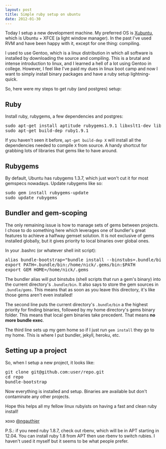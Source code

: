 ```yaml
---
layout: post
title: Simple ruby setup on ubuntu
date: 2012-01-30
---
```


Today I setup a new development machine. My preferred OS is [Xubuntu](http://xubuntu.com), which is Ubuntu + XFCE (a light window manager). In the past I've used RVM and have been happy with it, except for one thing: compiling.

I used to use Gentoo, which is a linux distribution in which all software is installed by downloading the source and compiling. This is a brutal and intense introduction to linux, and I learned a hell of a lot using Gentoo in college. However, I feel like I've paid my dues in linux boot camp and now I want to simply install binary packages and have a ruby setup lightning-quick.

So, here were my steps to get ruby (and postgres) setup:

## Ruby

Install ruby, rubygems, a few dependencies and postgres:

<pre class='prettyprint'>
sudo apt-get install aptitude rubygems1.9.1 libxslt1-dev libxml2-dev build-essential g++ ruby1.9.1-dev postgresql libpq-dev
sudo apt-get build-dep ruby1.9.1
</pre>

If you haven't seen it before, `apt-get build-dep X` will install all the dependencies needed to compile `X` from source. A handy shortcut for grabbing lots of libraries that gems like to have around.

## Rubygems

By default, Ubuntu has rubygems 1.3.7, which just won't cut it for most gemspecs nowadays. Update rubygems like so:

<pre class='prettyprint'>
sudo gem install rubygems-update
sudo update_rubygems
</pre>


## Bundler and gem-scoping

The only remaining issue is how to manage sets of gems between projects. I chose to do something here which leverages one of bundler's great features to achieve a halfway gemset solution. It is not exclusive of gems installed globally, but it gives priority to local binaries over global ones.

In your .bashrc (or whatever shell init script):

<pre class='prettyprint'>
alias bundle-bootstrap="bundle install --binstubs=.bundle/bin --path=.bundle/gems"
export PATH=.bundle/bin:/home/nick/.gems/bin:$PATH
export GEM_HOME=/home/nick/.gems
</pre>

The bundler alias will put binstubs (shell scripts that run a gem's binary) into the current directory's `.bundle/bin`. It also says to store the gem sources in `.bundle/gems`. This means that as soon as you leave this directory, it's like those gems aren't even installed!

The second line puts the current directory's `.bundle/bin` a the highest priority for finding binaries, followed by my home directory's gems binary folder. This means that local gem binaries take precedent. That means **no more bundle exec**.

The third line sets up my gem home so if I just run `gem install` they go to my home. This is where I put bundler, jekyll, heroku, etc.

## Setting up a project

So, when I setup a new project, it looks like:

<pre class='prettyprint'>
git clone git@github.com:user/repo.git
cd repo
bundle-bootstrap
</pre>

Now everything is installed and setup. Binaries are available but don't contaminate any other projects.

Hope this helps all my fellow linux rubyists on having a fast and clean ruby install!

xoxo [@ngauthier](http://twitter.com/ngauthier)

P.S.: if you need ruby 1.8.7, check out rbenv, which will be in APT starting in 12.04. You can install ruby 1.8 from APT then use rbenv to switch rubies. I haven't used it myself but it seems to be what people prefer.
